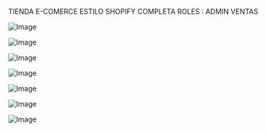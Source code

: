 TIENDA E-COMERCE ESTILO SHOPIFY COMPLETA
ROLES : ADMIN VENTAS

![Image](https://github.com/user-attachments/assets/7f743c2a-1d69-4fb5-a81a-56c2e1b671fb)

![Image](https://github.com/user-attachments/assets/049e975e-3cc1-4510-abbc-c381f0c90b4f)

![Image](https://github.com/user-attachments/assets/88aec6ab-6145-497f-b116-25275f42b271)

![Image](https://github.com/user-attachments/assets/5bad6bd7-054a-48c7-9a0a-ce5485ddfda9)

![Image](https://github.com/user-attachments/assets/99764b40-4cad-40d9-a71e-96f31d932a20)

![Image](https://github.com/user-attachments/assets/19ad4941-c504-4e9f-a5e6-c043255ce67c)

![Image](https://github.com/user-attachments/assets/dd8b2591-7885-4b5b-a2a2-5b36b3a1b3c1)
